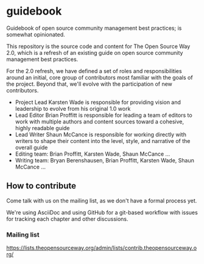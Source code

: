 # guidebook
Guidebook of open source community management best practices; is somewhat opinionated.

This repository is the source code and content for The Open Source Way 2.0, which is a refresh of an existing guide on open source community management best practices.

For the 2.0 refresh, we have defined a set of roles and responsibilities around an initial, core group of contributors most familiar with the goals of the project. Beyond that, we'll evolve with the participation of new contributors.

* Project Lead Karsten Wade is responsible for providing vision and leadership to evolve from his original 1.0 work
* Lead Editor Brian Proffitt is responsible for leading a team of editors to work with multiple authors and content sources toward a cohesive, highly readable guide
* Lead Writer Shaun McCance is responsible for working directly with writers to shape their content into the level, style, and narrative of the overall guide
* Editing team: Brian Proffitt, Karsten Wade, Shaun McCance ...
* Writing team: Bryan Berenshausen, Brian Proffitt, Karsten Wade, Shaun McCance ...

## How to contribute

Come talk with us on the mailing list, as we don't have a formal process yet.

We're using AsciiDoc and using GitHub for a git-based workflow with issues for tracking each chapter and other discussions.

### Mailing list

https://lists.theopensourceway.org/admin/lists/contrib.theopensourceway.org/
